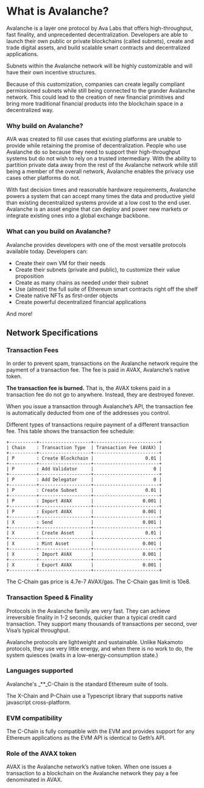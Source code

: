 # **What is Avalanche?**

Avalanche is a layer one protocol by Ava Labs that offers high-throughput, fast finality, and unprecedented decentralization. Developers are able to launch their own public or private blockchains \(called subnets\), create and trade digital assets, and build scalable smart contracts and decentralized applications.

Subnets within the Avalanche network will be highly customizable and will have their own incentive structures.

Because of this customization, companies can create legally compliant permissioned subnets while still being connected to the grander Avalanche network. This could lead to the creation of new financial primitives and bring more traditional financial products into the blockchain space in a decentralized way.

### **Why build on Avalanche?**

AVA was created to fill use cases that existing platforms are unable to provide while retaining the promise of decentralization. People who use Avalanche do so because they need to support their high-throughput systems but do not wish to rely on a trusted intermediary. With the ability to partition private data away from the rest of the Avalanche network while still being a member of the overall network, Avalanche enables the privacy use cases other platforms do not.

With fast decision times and reasonable hardware requirements, Avalanche powers a system that can accept many times the data and productive yield than existing decentralized systems provide at a low cost to the end user. Avalanche is an asset engine that can deploy and power new markets or integrate existing ones into a global exchange backbone.

### **What can you build on Avalanche?**

Avalanche provides developers with one of the most versatile protocols available today. Developers can:

* Create their own VM for their needs
* Create their subnets \(private and public\), to customize their value proposition 
* Create as many chains as needed under their subnet
* Use \(almost\) the full suite of Ethereum smart contracts right off the shelf 
* Create native NFTs as first-order objects
* Create powerful decentralized financial applications

And more!

## **Network Specifications**

### **Transaction Fees**

In order to prevent spam, transactions on the Avalanche network require the payment of a transaction fee. The fee is paid in AVAX, Avalanche’s native token.

**The transaction fee is burned.** That is, the AVAX tokens paid in a transaction fee do not go to anywhere. Instead, they are destroyed forever.

When you issue a transaction through Avalanche’s API, the transaction fee is automatically deducted from one of the addresses you control.

Different types of transactions require payment of a different transaction fee. This table shows the transaction fee schedule:

```text
+----------+-------------------+------------------------+
| Chain    : Transaction Type  | Transaction Fee (AVAX) |
+----------+-------------------+------------------------+
| P        : Create Blockchain |                   0.01 |
+----------+-------------------+------------------------+
| P        : Add Validator     |                      0 |
+----------+-------------------+------------------------+
| P        : Add Delegator     |                      0 |
+----------+-------------------+------------------------+
| P        : Create Subnet     |                   0.01 |
+----------+-------------------+------------------------+
| P        : Import AVAX       |                  0.001 |
+----------+-------------------+------------------------+
| P        : Export AVAX       |                  0.001 |
+----------+-------------------+------------------------+
| X        : Send              |                  0.001 |
+----------+-------------------+------------------------+
| X        : Create Asset      |                   0.01 |
+----------+-------------------+------------------------+
| X        : Mint Asset        |                  0.001 |
+----------+-------------------+------------------------+
| X        : Import AVAX       |                  0.001 |
+----------+-------------------+------------------------+
| X        : Export AVAX       |                  0.001 |
+----------+-------------------+------------------------+
```

The C-Chain gas price is 4.7e-7 AVAX/gas. The C-Chain gas limit is 10e8.

### **Transaction Speed & Finality**

Protocols in the Avalanche family are very fast. They can achieve irreversible finality in 1-2 seconds, quicker than a typical credit card transaction. They support many thousands of transactions per second, over Visa’s typical throughput.

Avalanche protocols are lightweight and sustainable. Unlike Nakamoto protocols, they use very little energy, and when there is no work to do, the system quiesces \(waits in a low-energy-consumption state.\)

### **Languages supported**

Avalanche's _\*\*_C-Chain is the standard Ethereum suite of tools.

The X-Chain and P-Chain use a Typescript library that supports native javascript cross-platform.

### **EVM compatibility**

The C-Chain is fully compatible with the EVM and provides support for any Ethereum applications as the EVM API is identical to Geth’s API.

### **Role of the AVAX token**

AVAX is the Avalanche network’s native token. When one issues a transaction to a blockchain on the Avalanche network they pay a fee denominated in AVAX.


